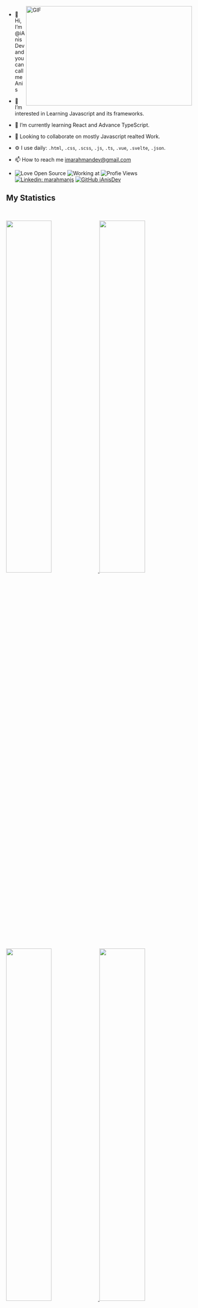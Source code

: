 

<img align="right" height="270px" width="450px" alt="GIF" src="https://github-readme-stats.vercel.app/api/top-langs?username=iAnisdev&show_icons=true&locale=en&bg_color=0d1117&text_color=ffffff&layout=compact" />

- 👋 Hi, I’m @iAnisDev and you can call me Anis
- 👀 I’m interested in Learning Javascript and its frameworks.
- 🌱 I’m currently learning React and Advance TypeScript.
- 👀 Looking to collaborate on mostly Javascript realted Work.
- ⚙️ I use daily: `.html`, `.css`,  `.scss`, `.js`, `.ts`,  `.vue`, `.svelte`, `.json`.
- 📫 How to reach me imarahmandev@gmail.com

 
- ![Love Open Source](http://img.shields.io/badge/Open%20Source-%E2%9D%A4-green)
 ![Working at](https://img.shields.io/badge/working%20at-NFQ-orange)
 ![Profie Views](https://komarev.com/ghpvc/?username=iAnisDev&label=Profile%20views&color=0e75b6&style=flat)
[![Linkedin: marahmanjs](https://img.shields.io/badge/-marahmanjs-blue?style=flat-square&logo=Linkedin&logoColor=white&link=https://www.linkedin.com/in/marahmanjs/)](https://www.linkedin.com/in/marahmanjs/)
[![GitHub iAnisDev](https://img.shields.io/github/followers/iAnisDev?label=follow&style=social)](https://github.com/iAnisDev)


## My Statistics
<br/>
<p align="left">
  <a href="https://cv.marahmanjs.com/">
  <img width="49.5%" src="https://github-profile-summary-cards.vercel.app/api/cards/repos-per-language?username=iAnisDev&theme=nord_dark" />
    <img width="49.5%" src="https://github-profile-summary-cards.vercel.app/api/cards/most-commit-language?username=iAnisDev&theme=nord_dark" />
  </a>
</p>
<br/>
<p align="left">
  <a href="https://cv.marahmanjs.com/">
  <img width="49.5%" src="https://github-readme-stats.vercel.app/api?username=iAnisDev&show_icons=true&theme=gruvbox&hide_border=true" />
    <img width="49.5%" src="https://github-readme-streak-stats.herokuapp.com/?user=iAnisDev&theme=gruvbox&hide_border=true" />
  </a>
</p>
<br>


[![Anis Trips' Activity Graph](https://activity-graph.herokuapp.com/graph?username=iAnisDev&custom_title=Anis%20Trips's%20Contribution%20Graph&theme=gruvbox&bg_color=282828&hide_border=true&line=d1a01f&point=c58545)](https://iAnisDev.com/)

<p>
  <img alt="HTML5" src="https://img.shields.io/badge/-HTML5-E34F26?style=for-the-badge&logo=html5&logoColor=white" />
  <img alt="CSS" src="https://img.shields.io/badge/-CSS3-blue?style=for-the-badge&logo=CSS3&logoColor=white" /> 
  <img alt="SCSS" src="https://img.shields.io/badge/-SCSS-CC6699?style=for-the-badge&logo=sass&logoColor=white" />
  <img alt="JavaScript" src="https://img.shields.io/badge/-JavaScript-F7DF1E?style=for-the-badge&logo=javascript&logoColor=white" />
  <img alt="TypeScript" src="https://img.shields.io/badge/-TypeScript-007ACC?style=for-the-badge&logo=typescript&logoColor=white" />
  <img alt="Vue.JS" src="https://img.shields.io/badge/-Vue.js-4FC08D?style=for-the-badge&logo=Vue.js&logoColor=white" />
  <img alt="Nuxt.JS" src="https://img.shields.io/badge/-Nuxt.js-00DC82?style=for-the-badge&logo=Nuxt.js&logoColor=white" />
  <img alt="React,js" src="https://img.shields.io/badge/-React.js-61dbfb?style=for-the-badge&logo=react&logoColor=white" />
  <img alt="Angular" src="https://img.shields.io/badge/-Angular-DD0031?style=for-the-badge&logo=angular&logoColor=white" />
  <img alt="Svelte" src="https://img.shields.io/badge/-Svelte-FF3E00?style=for-the-badge&logo=Svelte&logoColor=white" />
  <img alt="Nodejs" src="https://img.shields.io/badge/-Node.js-43853d?style=for-the-badge&logo=Node.js&logoColor=white" />
  <img alt="Express" src="https://img.shields.io/badge/-Express-white?style=for-the-badge&logo=express&logoColor=black" />
  <img alt="Nest.js" src="https://img.shields.io/badge/-nest.js-E0234E?style=for-the-badge&logo=nestjs&logoColor=white" />
  <img alt="Socket.io" src="https://img.shields.io/badge/-Socket.io-010101?style=for-the-badgee&logo=Socket.io&logoColor=white" />
  <img alt="MongoDB" src="https://img.shields.io/badge/-MongoDB-13aa52?style=for-the-badge&logo=mongodb&logoColor=white" />
  <img alt="MySQL" src="https://img.shields.io/badge/-MySQL-4479A1?style=for-the-badge&logo=MySQL&logoColor=white" />
  <img alt="Firebase" src="https://img.shields.io/badge/-Firebase-FFCA28?style=for-the-badge&logo=Firebase&logoColor=white" />
  <img alt="Redis" src="https://img.shields.io/badge/-Redis-DC382D?style=for-the-badge&logo=Redis&logoColor=white" />
  <img alt="GraphQL" src="https://img.shields.io/badge/-GraphQL-E10098?style=for-the-badge&logo=graphql&logoColor=white" />
  <img alt="git" src="https://img.shields.io/badge/-Git-F05032?style=for-the-badge&logo=git&logoColor=white" />
  <img alt="Docker" src="https://img.shields.io/badge/-Docker-2496ED?style=for-the-badge&logo=Docker&logoColor=white" />
  <img alt="Wechat" src="https://img.shields.io/badge/-Wechat%20Mini%20Programs-07C160?style=for-the-badge&logo=wechat&logoColor=white" />
</p>
